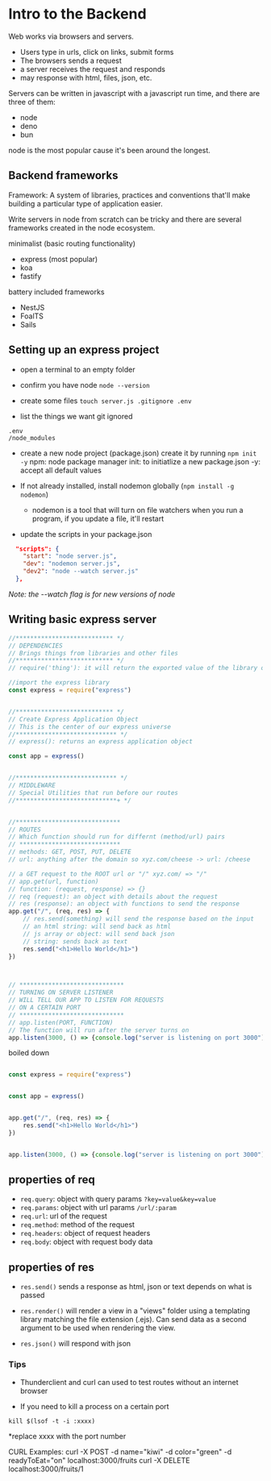 # Intro to the Backend

Web works via browsers and servers.

- Users type in urls, click on links, submit forms
- The browsers sends a request
- a server receives the request and responds
- may response with html, files, json, etc.

Servers can be written in javascript with a javascript run time, and there are three of them:

- node
- deno
- bun

node is the most popular cause it's been around the longest.

## Backend frameworks

Framework: A system of libraries, practices and conventions that'll make building a particular type of application easier.

Write servers in node from scratch can be tricky and there are several frameworks created in the node ecosystem.

minimalist (basic routing functionality)
- express (most popular)
- koa
- fastify

battery included frameworks
- NestJS
- FoalTS
- Sails

## Setting up an express project

- open a terminal to an empty folder

- confirm you have node `node --version`

- create some files `touch server.js .gitignore .env`

- list the things we want git ignored

```
.env
/node_modules
```

- create a new node project (package.json) create it by running `npm init -y`
    npm: node package manager
    init: to initiatlize a new package.json
    -y: accept all default values

- If not already installed, install nodemon globally (`npm install -g nodemon`)
    - nodemon is a tool that will turn on file watchers when you run a program, if you update a file, it'll restart

- update the scripts in your package.json

```json
  "scripts": {
    "start": "node server.js",
    "dev": "nodemon server.js",
    "dev2": "node --watch server.js"
  },
```

_Note: the --watch flag is for new versions of node_

## Writing basic express server

```js
//*************************** */
// DEPENDENCIES
// Brings things from libraries and other files
//*************************** */
// require('thing'): it will return the exported value of the library or file we specify

//import the express library
const express = require("express")


//*************************** */
// Create Express Application Object
// This is the center of our express universe
//**************************** */
// express(): returns an express application object

const app = express()


//**************************** */
// MIDDLEWARE
// Special Utilities that run before our routes
//****************************+ */


//*****************************
// ROUTES
// Which function should run for differnt (method/url) pairs
// ****************************
// methods: GET, POST, PUT, DELETE
// url: anything after the domain so xyz.com/cheese -> url: /cheese

// a GET request to the ROOT url or "/" xyz.com/ => "/"
// app.get(url, function)
// function: (request, response) => {}
// req (request): an object with details about the request
// res (response): an object with functions to send the response
app.get("/", (req, res) => {
    // res.send(something) will send the response based on the input
    // an html string: will send back as html
    // js array or object: will send back json
    // string: sends back as text
    res.send("<h1>Hello World</h1>")
})



// *****************************
// TURNING ON SERVER LISTENER
// WILL TELL OUR APP TO LISTEN FOR REQUESTS
// ON A CERTAIN PORT
// *****************************
// app.listen(PORT, FUNCTION)
// The function will run after the server turns on
app.listen(3000, () => {console.log("server is listening on port 3000")})
```

boiled down

```js

const express = require("express")


const app = express()


app.get("/", (req, res) => {
    res.send("<h1>Hello World</h1>")
})


app.listen(3000, () => {console.log("server is listening on port 3000")})
```

## properties of req

- `req.query`: object with query params `?key=value&key=value`
- `req.params`: object with url params `/url/:param`
- `req.url`: url of the request
- `req.method`: method of the request
- `req.headers`: object of request headers
- `req.body`: object with request body data

## properties of res

- `res.send()` sends a response as html, json or text depends on what is passed

- `res.render()` will render a view in a "views" folder using a templating library matching the file extension (.ejs). Can send data as a second argument to be used when rendering the view.

- `res.json()` will respond with json


### Tips

- Thunderclient and curl can used to test routes without an internet browser

- If you need to kill a process on a certain port

```
kill $(lsof -t -i :xxxx)
```
*replace xxxx with the port number

CURL Examples:
curl -X POST -d name="kiwi" -d color="green" -d readyToEat="on" localhost:3000/fruits
curl -X DELETE localhost:3000/fruits/1
